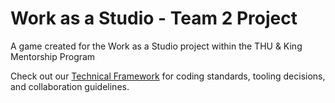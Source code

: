 # Work as a Studio - Team 2 Project

A game created for the Work as a Studio project within the THU & King Mentorship Program

Check out our [Technical Framework](https://github.com/thu-king-mentorship/thu-king-waas-team2/wiki) for coding standards, tooling decisions, and collaboration guidelines.
